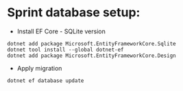 # Sprint database setup:

- Install EF Core - SQLite version

```console
dotnet add package Microsoft.EntityFrameworkCore.Sqlite
dotnet tool install --global dotnet-ef
dotnet add package Microsoft.EntityFrameworkCore.Design
```

- Apply migration

```console
dotnet ef database update
```
